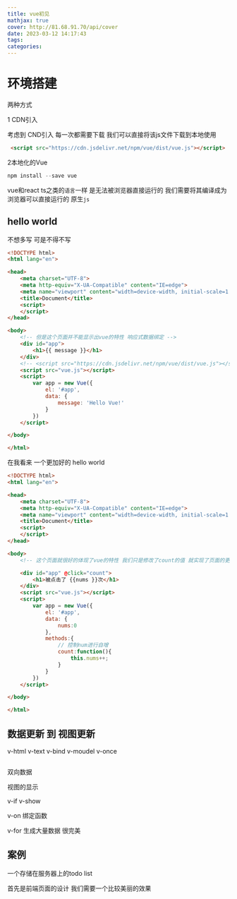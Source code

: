 ```yaml
---
title: vue初见
mathjax: true
cover: http://81.68.91.70/api/cover
date: 2023-03-12 14:17:43
tags:
categories:
---
```


# 环境搭建

两种方式

1 CDN引入

考虑到 CND引入 每一次都需要下载 我们可以直接将该js文件下载到本地使用

```html
 <script src="https://cdn.jsdelivr.net/npm/vue/dist/vue.js"></script>
```

2本地化的Vue

```js
npm install --save vue
```

vue和react ts之类的`语言`一样 是无法被浏览器直接运行的 我们需要将其编译成为浏览器可以直接运行的 原生`js`

## hello world

不想多写 可是不得不写

```html
<!DOCTYPE html>
<html lang="en">

<head>
    <meta charset="UTF-8">
    <meta http-equiv="X-UA-Compatible" content="IE=edge">
    <meta name="viewport" content="width=device-width, initial-scale=1.0">
    <title>Document</title>
    <script>
    </script>
</head>

<body>
    <!-- 但是这个页面并不能显示出vue的特性 响应式数据绑定 -->
    <div id="app">
        <h1>{{ message }}</h1>
    </div>
    <!-- <script src="https://cdn.jsdelivr.net/npm/vue/dist/vue.js"></script> -->
    <script src="vue.js"></script>
    <script>
        var app = new Vue({
            el: '#app',
            data: {
                message: 'Hello Vue!'
            }
        })
    </script>

</body>

</html>
```

在我看来 一个更加好的 hello world

```html
<!DOCTYPE html>
<html lang="en">

<head>
    <meta charset="UTF-8">
    <meta http-equiv="X-UA-Compatible" content="IE=edge">
    <meta name="viewport" content="width=device-width, initial-scale=1.0">
    <title>Document</title>
    <script>
    </script>
</head>

<body>
    <!-- 这个页面就很好的体现了vue的特性 我们只是修改了count的值 就实现了页面的更新 在之前 我们需要手动的去更新页面 -->

    <div id="app" @click="count">
        <h1>被点击了 {{nums }}次</h1>
    </div>
    <script src="vue.js"></script>
    <script>
        var app = new Vue({
            el: '#app',
            data: {
                nums:0
            },
            methods:{
                // 控制num进行自增
                count:function(){
                    this.nums++;
                }
            }
        })
    </script>

</body>

</html>
```

## 数据更新 到 视图更新

v-html v-text v-bind  v-moudel v-once

```html
```

 双向数据



视图的显示

v-if v-show



v-on 绑定函数

 

v-for 生成大量数据 很完美





## 案例

一个存储在服务器上的todo list

首先是前端页面的设计 我们需要一个比较美丽的效果

